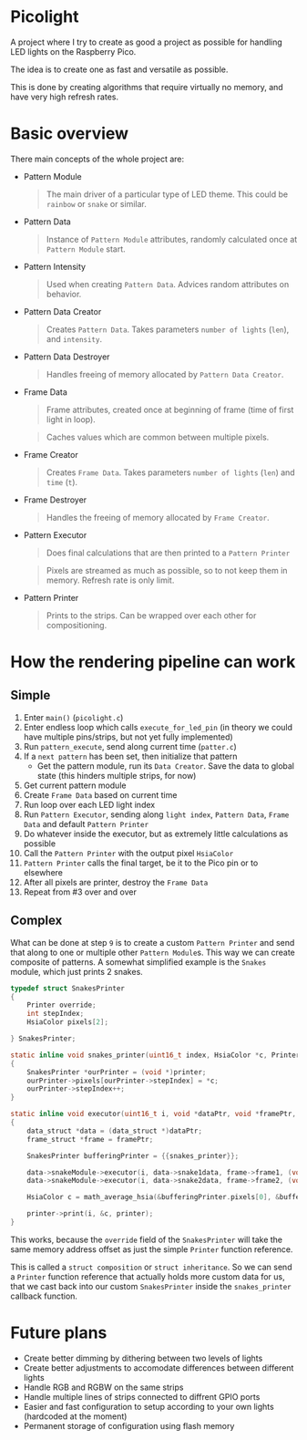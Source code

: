 # Picolight
A project where I try to create as good a project as possible for handling LED lights on the Raspberry Pico.

The idea is to create one as fast and versatile as possible.

This is done by creating algorithms that require virtually no memory, and have very high refresh rates.

# Basic overview
There main concepts of the whole project are:
* Pattern Module
    > The main driver of a particular type of LED theme. This could be `rainbow` or `snake` or similar.
* Pattern Data
    > Instance of `Pattern Module` attributes, randomly calculated once at `Pattern Module` start.
* Pattern Intensity
    > Used when creating `Pattern Data`. Advices random attributes on behavior.
* Pattern Data Creator
    > Creates `Pattern Data`. Takes parameters `number of lights` (`len`), and `intensity`.
* Pattern Data Destroyer
    > Handles freeing of memory allocated by `Pattern Data Creator`.
* Frame Data
    > Frame attributes, created once at beginning of frame (time of first light in loop).
    
    > Caches values which are common between multiple pixels.
* Frame Creator
    > Creates `Frame Data`. Takes parameters `number of lights` (`len`) and `time` (`t`).
* Frame Destroyer
    > Handles the freeing of memory allocated by `Frame Creator`.
* Pattern Executor
    > Does final calculations that are then printed to a `Pattern Printer`
    
    > Pixels are streamed as much as possible, so to not keep them in memory. Refresh rate is only limit.
* Pattern Printer
    > Prints to the strips. Can be wrapped over each other for compositioning.

# How the rendering pipeline can work

## Simple
1. Enter `main()` (`picolight.c`)
2. Enter endless loop which calls `execute_for_led_pin` (in theory we could have multiple pins/strips, but not yet fully implemented)
3. Run `pattern_execute`, send along current time (`patter.c`)
4. If a `next pattern` has been set, then initialize that pattern
    * Get the pattern module, run its `Data Creator`. Save the data to global state (this hinders multiple strips, for now)
5. Get current pattern module
6. Create `Frame Data` based on current time
7. Run loop over each LED light index
8. Run `Pattern Executor`, sending along `light index`, `Pattern Data`, `Frame Data` and default `Pattern Printer`
9. Do whatever inside the executor, but as extremely little calculations as possible
10. Call the `Pattern Printer` with the output pixel `HsiaColor`
11. `Pattern Printer` calls the final target, be it to the Pico pin or to elsewhere
12. After all pixels are printer, destroy the `Frame Data`
13. Repeat from #3 over and over

## Complex
What can be done at step `9` is to create a custom `Pattern Printer` and send that along to one or multiple other `Pattern Module`s.
This way we can create composite of patterns. A somewhat simplified example is the `Snakes` module, which just prints 2 snakes.

```C
typedef struct SnakesPrinter
{
    Printer override;
    int stepIndex;
    HsiaColor pixels[2];

} SnakesPrinter;

static inline void snakes_printer(uint16_t index, HsiaColor *c, Printer *printer)
{
    SnakesPrinter *ourPrinter = (void *)printer;
    ourPrinter->pixels[ourPrinter->stepIndex] = *c;
    ourPrinter->stepIndex++;
}

static inline void executor(uint16_t i, void *dataPtr, void *framePtr, Printer *printer)
{
    data_struct *data = (data_struct *)dataPtr;
    frame_struct *frame = framePtr;

    SnakesPrinter bufferingPrinter = {{snakes_printer}};

    data->snakeModule->executor(i, data->snake1data, frame->frame1, (void *)&bufferingPrinter);
    data->snakeModule->executor(i, data->snake2data, frame->frame2, (void *)&bufferingPrinter);

    HsiaColor c = math_average_hsia(&bufferingPrinter.pixels[0], &bufferingPrinter.pixels[1]);

    printer->print(i, &c, printer);
}
```

This works, because the `override` field of the `SnakesPrinter` will take the same memory address offset as just the simple `Printer` function reference.

This is called a `struct composition` or `struct inheritance`. So we can send a `Printer` function reference that actually holds more custom data for us, that we cast back into our custom `SnakesPrinter` inside the `snakes_printer` callback function.

# Future plans
* Create better dimming by dithering between two levels of lights
* Create better adjustments to accomodate differences between different lights
* Handle RGB and RGBW on the same strips
* Handle multiple lines of strips connected to diffrent GPIO ports
* Easier and fast configuration to setup according to your own lights (hardcoded at the moment)
* Permanent storage of configuration using flash memory